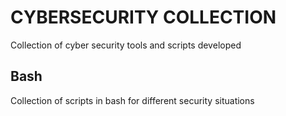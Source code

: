 # CYBERSECURITY COLLECTION
Collection of cyber security tools and scripts developed

## Bash
Collection of scripts in bash for different security situations

